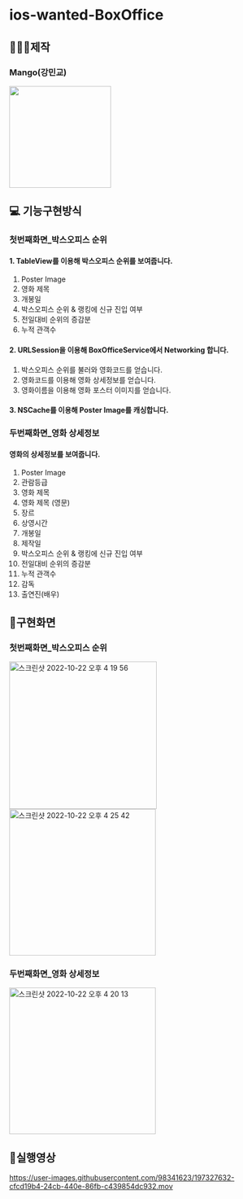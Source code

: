# ios-wanted-BoxOffice

## 👩🏻‍💻제작

### Mango(강민교)
<img src="https://user-images.githubusercontent.com/61138164/194685598-2fb5ef98-a001-44d2-b020-50554b1cf939.png" width="200" height="200"/></img>

## 💻 기능구현방식
### 첫번째화면_박스오피스 순위
#### 1. TableView를 이용해 박스오피스 순위를 보여줍니다.
1. Poster Image
2. 영화 제목
3. 개봉일
4. 박스오피스 순위 & 랭킹에 신규 진입 여부
5. 전일대비 순위의 증감분
6. 누적 관객수


#### 2. URLSession을 이용해 BoxOfficeService에서 Networking 합니다.
 1. 박스오피스 순위를 불러와 영화코드를 얻습니다.
 2. 영화코드를 이용해 영화 상세정보를 얻습니다.
 3. 영화이름을 이용해 영화 포스터 이미지를 얻습니다.


#### 3. NSCache를 이용해 Poster Image를 캐싱합니다.


### 두번째화면_영화 상세정보 
#### 영화의 상세정보를 보여줍니다.
1. Poster Image
2. 관람등급
3. 영화 제목
4. 영화 제목 (영문)
5. 장르
6. 상영시간
7. 개봉일
8. 제작일
9. 박스오피스 순위 & 랭킹에 신규 진입 여부
10. 전일대비 순위의 증감분
11. 누적 관객수
12. 감독
13. 출연진(배우)


## 📱구현화면
### 첫번째화면_박스오피스 순위
<p>
<img width="290" alt="스크린샷 2022-10-22 오후 4 19 56" src="https://user-images.githubusercontent.com/98341623/197326199-6a6b4fa9-ecaa-48bc-bff8-762d9abe22ab.png">
<img width="288" alt="스크린샷 2022-10-22 오후 4 25 42" src="https://user-images.githubusercontent.com/98341623/197326394-2fac4f6d-101b-4dae-b06b-0223db5a6ede.png">
</p>

### 두번째화면_영화 상세정보 
<img width="288" alt="스크린샷 2022-10-22 오후 4 20 13" src="https://user-images.githubusercontent.com/98341623/197326195-fd01758f-9ae3-459d-88a4-cb1ea2afcc38.png">

## 🎥실행영상
https://user-images.githubusercontent.com/98341623/197327632-cfcd19b4-24cb-440e-86fb-c439854dc932.mov
